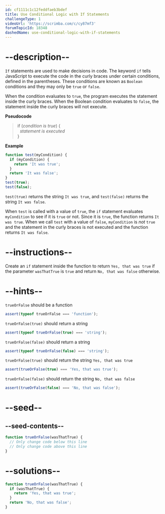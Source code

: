 ```yaml
---
id: cf1111c1c12feddfaeb3bdef
title: Use Conditional Logic with If Statements
challengeType: 1
videoUrl: 'https://scrimba.com/c/cy87mf3'
forumTopicId: 18348
dashedName: use-conditional-logic-with-if-statements
---
```


# --description--

`If` statements are used to make decisions in code. The keyword `if` tells JavaScript to execute the code in the curly braces under certain conditions, defined in the parentheses. These conditions are known as `Boolean` conditions and they may only be `true` or `false`.

When the condition evaluates to `true`, the program executes the statement inside the curly braces. When the Boolean condition evaluates to `false`, the statement inside the curly braces will not execute.

**Pseudocode**

<blockquote>if (<i>condition is true</i>) {<br>  <i>statement is executed</i><br>}</blockquote>

**Example**

```js
function test(myCondition) {
  if (myCondition) {
    return 'It was true';
  }
  return 'It was false';
}
test(true);
test(false);
```

`test(true)` returns the string `It was true`, and `test(false)` returns the string `It was false`.

When `test` is called with a value of `true`, the `if` statement evaluates `myCondition` to see if it is `true` or not. Since it is `true`, the function returns `It was true`. When we call `test` with a value of `false`, `myCondition` is _not_ `true` and the statement in the curly braces is not executed and the function returns `It was false`.

# --instructions--

Create an `if` statement inside the function to return `Yes, that was true` if the parameter `wasThatTrue` is `true` and return `No, that was false` otherwise.

# --hints--

`trueOrFalse` should be a function

```js
assert(typeof trueOrFalse === 'function');
```

`trueOrFalse(true)` should return a string

```js
assert(typeof trueOrFalse(true) === 'string');
```

`trueOrFalse(false)` should return a string

```js
assert(typeof trueOrFalse(false) === 'string');
```

`trueOrFalse(true)` should return the string `Yes, that was true`

```js
assert(trueOrFalse(true) === 'Yes, that was true');
```

`trueOrFalse(false)` should return the string `No, that was false`

```js
assert(trueOrFalse(false) === 'No, that was false');
```

# --seed--

## --seed-contents--

```js
function trueOrFalse(wasThatTrue) {
  // Only change code below this line
  // Only change code above this line
}
```

# --solutions--

```js
function trueOrFalse(wasThatTrue) {
  if (wasThatTrue) {
    return 'Yes, that was true';
  }
  return 'No, that was false';
}
```

